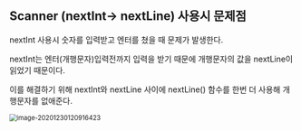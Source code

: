 ## Scanner (nextInt-> nextLine) 사용시 문제점

nextInt 사용시 숫자를 입력받고 엔터를 쳤을 때 문제가 발생한다.

nextInt는 엔터(개행문자)입력전까지 입력을 받기 때문에 개행문자의 값을 nextLine이 읽었기 때문이다.

이를 해결하기 위해 nextInt와 nextLine 사이에 nextLine() 함수를 한번 더 사용해 개행문자를 없애준다.

<img src="C:\Users\diddm\AppData\Roaming\Typora\typora-user-images\image-20201230120916423.png" alt="image-20201230120916423" style="zoom:80%;" />
